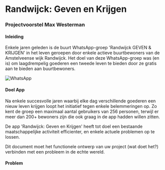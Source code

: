 # Randwijck: Geven en Krijgen

### Projectvoorstel Max Westerman


#### Inleiding
Enkele jaren geleden is de buurt WhatsApp-groep 'Randwijck GEVEN & KRIJGEN' in het leven geroepen door 
enkele actieve buurtbewoners van de Amstelveense wijk Randwijck. Het doel van deze WhatsApp-groep was (en is) 
om laagdrempelig goederen een tweede leven te bieden door ze gratis aan te bieden aan buurtbewoners. 

![WhatsApp](/Pictures/main/assets/images/electrocat.png)

#### Doel App
Na enkele succesvolle jaren waarbij elke dag verschillende goederen een nieuw leven krijgen loopt het initiatief tegen enkele belemmeringen op.
Zo kent de groep een maximaal aantal gebruikers van 256 personen, terwijl er meer dan 200+ bewoners zijn die ook graag in de app hadden willen zitten.







De app 'Randwijck: Geven en Krijgen' heeft tot doel een bestaande maatschappelijke activiteit efficienter, en enkele actuele problemen op te lossen. 

Dit document moet het functionele ontwerp van uw project (wat doet het?) verbinden met een probleem in de echte wereld. 

#### Problem
